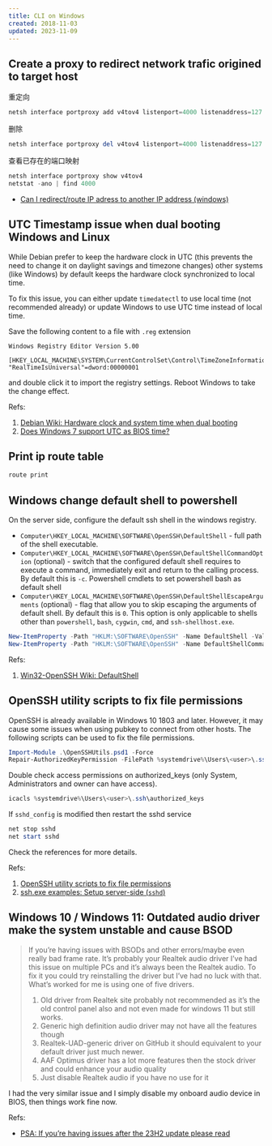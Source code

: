 ```yaml
---
title: CLI on Windows
created: 2018-11-03
updated: 2023-11-09
---
```


## Create a proxy to redirect network trafic origined to target host

重定向

```powershell
netsh interface portproxy add v4tov4 listenport=4000 listenaddress=127.0.0.1 connectport=4000 connectaddress=172.31.217.98
```

删除

```powershell
netsh interface portproxy del v4tov4 listenport=4000 listenaddress=127.0.0.1
```

查看已存在的端口映射

```powershell
netsh interface portproxy show v4tov4
netstat -ano | find 4000
```

- [Can I redirect/route IP adress to another IP address (windows)](https://serverfault.com/questions/712970/can-i-redirect-route-ip-adress-to-another-ip-address-windows)

## UTC Timestamp issue when dual booting Windows and Linux

While Debian prefer to keep the hardware clock in UTC (this prevents the need to
change it on daylight savings and timezone changes) other systems (like Windows)
by default keeps the hardware clock synchronized to local time.

To fix this issue, you can either update `timedatectl` to use local time (not
recommended already) or update Windows to use UTC time instead of local time.

Save the following content to a file with `.reg` extension

```reg
Windows Registry Editor Version 5.00

[HKEY_LOCAL_MACHINE\SYSTEM\CurrentControlSet\Control\TimeZoneInformation]
"RealTimeIsUniversal"=dword:00000001
```

and double click it to import the registry settings. Reboot Windows to take the
change effect.

Refs:

1. [Debian Wiki: Hardware clock and system time when dual booting](https://wiki.debian.org/DateTime#Hardware_clock_and_system_time_when_dual_booting)
2. [Does Windows 7 support UTC as BIOS time?](https://superuser.com/questions/185773/does-windows-7-support-utc-as-bios-time)

## Print ip route table

```powershell
route print
```

## Windows change default shell to powershell

On the server side, configure the default ssh shell in the windows registry.

- `Computer\HKEY_LOCAL_MACHINE\SOFTWARE\OpenSSH\DefaultShell` - full path of the
  shell executable.
- `Computer\HKEY_LOCAL_MACHINE\SOFTWARE\OpenSSH\DefaultShellCommandOption`
  (optional) - switch that the configured default shell requires to execute a
  command, immediately exit and return to the calling process. By default this
  is `-c`. Powershell cmdlets to set powershell bash as default shell
- `Computer\HKEY_LOCAL_MACHINE\SOFTWARE\OpenSSH\DefaultShellEscapeArguments`
  (optional) - flag that allow you to skip escaping the arguments of default
  shell. By default this is `0`. This option is only applicable to shells other
  than `powershell`, `bash`, `cygwin`, `cmd`, and `ssh-shellhost.exe`.

```powershell
New-ItemProperty -Path "HKLM:\SOFTWARE\OpenSSH" -Name DefaultShell -Value "C:\Windows\System32\WindowsPowerShell\v1.0\powershell.exe" -PropertyType String -Force
New-ItemProperty -Path "HKLM:\SOFTWARE\OpenSSH" -Name DefaultShellCommandOption -Value "/c" -PropertyType String -Force
```

Refs:

1. [Win32-OpenSSH Wiki: DefaultShell](https://github.com/PowerShell/Win32-OpenSSH/wiki/DefaultShell)

## OpenSSH utility scripts to fix file permissions

OpenSSH is already available in Windows 10 1803 and later. However, it may cause
some issues when using pubkey to connect from other hosts. The following scripts
can be used to fix the file permissions.

```powershell
Import-Module .\OpenSSHUtils.psd1 -Force
Repair-AuthorizedKeyPermission -FilePath %systemdrive%\Users\<user>\.ssh\authorized_keys
```

Double check access permissions on authorized_keys (only System, Administrators
and owner can have access).

```powershell
icacls %systemdrive%\Users\<user>\.ssh\authorized_keys
```

If `sshd_config` is modified then restart the sshd service

```powershell
net stop sshd
net start sshd
```

Check the references for more details.

Refs:

1. [OpenSSH utility scripts to fix file permissions](https://github.com/PowerShell/Win32-OpenSSH/wiki/OpenSSH-utility-scripts-to-fix-file-permissions)
2. [ssh.exe examples: Setup server-side (`sshd`)](https://github.com/PowerShell/Win32-OpenSSH/wiki/ssh.exe-examples#setup-server-side-sshd)

## Windows 10 / Windows 11: Outdated audio driver make the system unstable and cause BSOD

> If you’re having issues with BSODs and other errors/maybe even really bad
> frame rate. It’s probably your Realtek audio driver I’ve had this issue on
> multiple PCs and it’s always been the Realtek audio. To fix it you could try
> reinstalling the driver but I’ve had no luck with that. What’s worked for me
> is using one of five drivers.
>
> 1. Old driver from Realtek site probably not recommended as it’s the old
>    control panel also and not even made for windows 11 but still works.
> 2. Generic high definition audio driver may not have all the features though
> 3. Realtek-UAD-generic driver on GitHub it should equivalent to your default
>    driver just much newer.
> 4. AAF Optimus driver has a lot more features then the stock driver and could
>    enhance your audio quality
> 5. Just disable Realtek audio if you have no use for it

I had the very similar issue and I simply disable my onboard audio device in
BIOS, then things work fine now.

Refs:

- [ PSA: If you’re having issues after the 23H2 update please read ](https://www.reddit.com/r/windows/comments/17p9toh/psa_if_youre_having_issues_after_the_23h2_update/)
